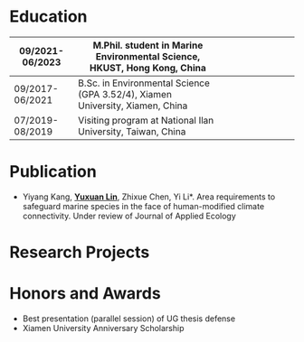 # Education
| 09/2021-06/2023 | M.Phil. student in Marine Environmental Science, HKUST, Hong Kong, China       |   |   |   |   |   |   |   |   |
|-----------------|--------------------------------------------------------------------------------|---|---|---|---|---|---|---|---|
| 09/2017-06/2021 | B.Sc. in Environmental Science (GPA 3.52/4), Xiamen University, Xiamen, China  |   |   |   |   |   |   |   |   |
| 07/2019-08/2019 | Visiting program at National Ilan University, Taiwan, China                    |   |   |   |   |   |   |   |   |

# Publication
+ Yiyang Kang, <u>**Yuxuan Lin**</u>, Zhixue Chen, Yi Li*. Area requirements to safeguard marine species in the face of human-modified climate connectivity. Under review of Journal of Applied Ecology

# Research Projects

# Honors and Awards
+ Best presentation (parallel session) of UG thesis defense
+ Xiamen University Anniversary Scholarship

